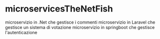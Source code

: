 # microservicesTheNetFish

microservizio in .Net che gestisce i commenti
microservizio in Laravel che gestisce un sistema di votazione
microservizio in springboot che gestisce l'autenticazione
